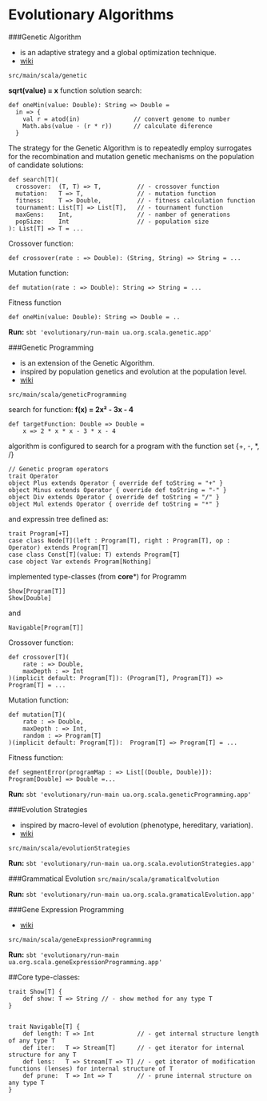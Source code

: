 Evolutionary Algorithms
=================================

###Genetic Algorithm
+ is an adaptive strategy and a global optimization technique.
+ [wiki](http://en.wikipedia.org/wiki/Genetic_algorithm "wikipedia")

`src/main/scala/genetic`

**sqrt(value) = x** function solution search:

    def oneMin(value: Double): String => Double =
      in => {
        val r = atod(in)               // convert genome to number
        Math.abs(value - (r * r))      // calculate diference
      }

The strategy for the Genetic Algorithm is to repeatedly employ surrogates for the recombination and mutation genetic mechanisms on the population of candidate solutions:

    def search[T](
      crossover:  (T, T) => T,          // - crossover function
      mutation:   T => T,               // - mutation function
      fitness:    T => Double,          // - fitness calculation function
      tournament: List[T] => List[T],   // - tournament function
      maxGens:    Int,                  // - namber of generations
      popSize:    Int                   // - population size
    ): List[T] => T = ...


Crossover function:

    def crossover(rate : => Double): (String, String) => String = ...


Mutation function:

    def mutation(rate : => Double): String => String = ...


Fitness function

    def oneMin(value: Double): String => Double = ..



**Run:**
`sbt 'evolutionary/run-main ua.org.scala.genetic.app'`

###Genetic Programming
+ is an extension of the Genetic Algorithm.
+ inspired by population genetics and evolution at the population level.
+ [wiki](http://en.wikipedia.org/wiki/Genetic_programming "wikipedia")


`src/main/scala/geneticProgramming`

search for function: **f(x) = 2x² - 3x - 4**

    def targetFunction: Double => Double =
        x => 2 * x * x - 3 * x - 4

algorithm is configured to search for a program with the function set {+, -, *, /}

    // Genetic program operators
    trait Operator
    object Plus extends Operator { override def toString = "+" }
    object Minus extends Operator { override def toString = "-" }
    object Div extends Operator { override def toString = "/" }
    object Mul extends Operator { override def toString = "*" }

and expressin tree defined as:

    trait Program[+T]
    case class Node[T](left : Program[T], right : Program[T], op : Operator) extends Program[T]
    case class Const[T](value: T) extends Program[T]
    case object Var extends Program[Nothing]

implemented type-classes (from **core***) for Programm

    Show[Program[T]]
    Show[Double]

and

    Navigable[Program[T]]


Crossover function:

    def crossover[T](
        rate : => Double,
        maxDepth : => Int
    )(implicit default: Program[T]): (Program[T], Program[T]) => Program[T] = ...

Mutation function:

    def mutation[T](
        rate : => Double,
        maxDepth : => Int,
        random : => Program[T]
    )(implicit default: Program[T]):  Program[T] => Program[T] = ...

Fitness function:

    def segmentError(programMap : => List[(Double, Double)]): Program[Double] => Double =...


**Run:**
`sbt 'evolutionary/run-main ua.org.scala.geneticProgramming.app'`

###Evolution Strategies
+ inspired by macro-level of evolution (phenotype, hereditary, variation).
+ [wiki](http://en.wikipedia.org/wiki/Evolution_strategy "wikipedia")


`src/main/scala/evolutionStrategies`

**Run:**
`sbt 'evolutionary/run-main ua.org.scala.evolutionStrategies.app'`

###Grammatical Evolution
`src/main/scala/gramaticalEvolution`

**Run:**
`sbt 'evolutionary/run-main ua.org.scala.gramaticalEvolution.app'`


###Gene Expression Programming
+ [wiki](http://en.wikipedia.org/wiki/Gene_expression_programming "wikipedia")


`src/main/scala/geneExpressionProgramming`

**Run:**
`sbt 'evolutionary/run-main ua.org.scala.geneExpressionProgramming.app'`



##Core type-classes:

    trait Show[T] {
        def show: T => String // - show method for any type T
    }


    trait Navigable[T] {
        def length: T => Int            // - get internal structure length of any type T
        def iter:   T => Stream[T]      // - get iterator for internal structure for any T
        def lens:   T => Stream[T => T] // - get iterator of modification functions (lenses) for internal structure of T
        def prune:  T => Int => T       // - prune internal structure on any type T
    }



